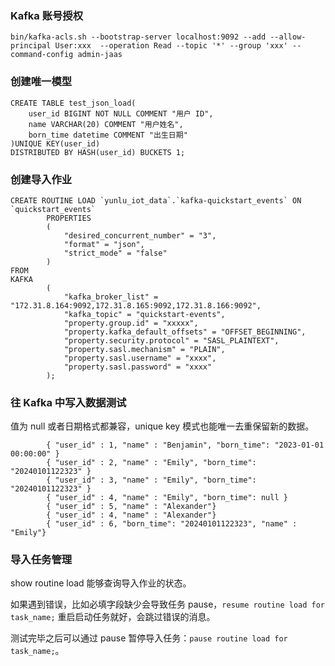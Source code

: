 
### Kafka 账号授权
```
bin/kafka-acls.sh --bootstrap-server localhost:9092 --add --allow-principal User:xxx  --operation Read --topic '*' --group 'xxx' --command-config admin-jaas 
```

### 创建唯一模型
```
CREATE TABLE test_json_load(
    user_id BIGINT NOT NULL COMMENT "用户 ID",
    name VARCHAR(20) COMMENT "用户姓名",
    born_time datetime COMMENT "出生日期"
)UNIQUE KEY(user_id)
DISTRIBUTED BY HASH(user_id) BUCKETS 1;
```

### 创建导入作业
```
CREATE ROUTINE LOAD `yunlu_iot_data`.`kafka-quickstart_events` ON
`quickstart_events`
        PROPERTIES
        (
            "desired_concurrent_number" = "3",
            "format" = "json",
            "strict_mode" = "false"
        )
FROM
KAFKA
        (
            "kafka_broker_list" = "172.31.8.164:9092,172.31.8.165:9092,172.31.8.166:9092",
            "kafka_topic" = "quickstart-events",
            "property.group.id" = "xxxxx",
            "property.kafka_default_offsets" = "OFFSET_BEGINNING",
            "property.security.protocol" = "SASL_PLAINTEXT",
            "property.sasl.mechanism" = "PLAIN",
            "property.sasl.username" = "xxxx",
            "property.sasl.password" = "xxxx"
        );
```

### 往 Kafka 中写入数据测试
值为 null 或者日期格式都兼容，unique key 模式也能唯一去重保留新的数据。
```
        { "user_id" : 1, "name" : "Benjamin", "born_time": "2023-01-01 00:00:00" }
        { "user_id" : 2, "name" : "Emily", "born_time": "20240101122323" }
        { "user_id" : 3, "name" : "Emily", "born_time": "20240101122323" }
        { "user_id" : 4, "name" : "Emily", "born_time": null }
        { "user_id" : 5, "name" : "Alexander"}
        { "user_id" : 4, "name" : "Alexander"}
        { "user_id" : 6, "born_time": "20240101122323", "name" : "Emily"}
```

### 导入任务管理
show routine load 能够查询导入作业的状态。

如果遇到错误，比如必填字段缺少会导致任务 pause，`resume routine load for task_name;` 重启启动任务就好，会跳过错误的消息。

测试完毕之后可以通过 pause 暂停导入任务：`pause routine load for  task_name;`。